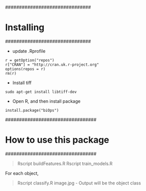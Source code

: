 ###############################
# Installing
###############################
* update .Rprofile

```
r = getOption("repos") 
r["CRAN"] = "http://cran.uk.r-project.org"
options(repos = r)
rm(r)
```

* Install tiff
```
sudo apt-get install libtiff-dev
```

* Open R, and then install package

```
install.package("biOps")
```
#################################
# How to use this package
#################################

> Rscript buildFeatures.R
> Rscript train_models.R

For each object,
> Rscript classify.R image.jpg
    - Output will be the object class




